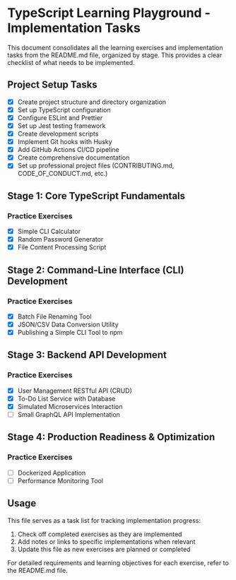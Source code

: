 # TypeScript Learning Playground - Implementation Tasks

This document consolidates all the learning exercises and implementation tasks from the README.md file, organized by stage. This provides a clear checklist of what needs to be implemented.

## Project Setup Tasks

- [x] Create project structure and directory organization
- [x] Set up TypeScript configuration
- [x] Configure ESLint and Prettier
- [x] Set up Jest testing framework
- [x] Create development scripts
- [x] Implement Git hooks with Husky
- [x] Add GitHub Actions CI/CD pipeline
- [x] Create comprehensive documentation
- [x] Set up professional project files (CONTRIBUTING.md, CODE_OF_CONDUCT.md, etc.)

## Stage 1: Core TypeScript Fundamentals

### Practice Exercises

- [x] Simple CLI Calculator
- [x] Random Password Generator
- [x] File Content Processing Script

## Stage 2: Command-Line Interface (CLI) Development

### Practice Exercises

- [x] Batch File Renaming Tool
- [x] JSON/CSV Data Conversion Utility
- [x] Publishing a Simple CLI Tool to npm

## Stage 3: Backend API Development

### Practice Exercises

- [x] User Management RESTful API (CRUD)
- [x] To-Do List Service with Database
- [x] Simulated Microservices Interaction
- [ ] Small GraphQL API Implementation

## Stage 4: Production Readiness & Optimization

### Practice Exercises

- [ ] Dockerized Application
- [ ] Performance Monitoring Tool

## Usage

This file serves as a task list for tracking implementation progress:

1. Check off completed exercises as they are implemented
2. Add notes or links to specific implementations when relevant
3. Update this file as new exercises are planned or completed

For detailed requirements and learning objectives for each exercise, refer to the README.md file.
